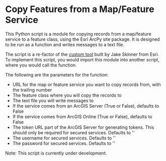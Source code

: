 # Copy Features from a Map/Feature Service

This Python script is a module for copying records from a map/feature service to a feature class, using the Esri ArcPy site package.
It is designed to be run as a function and writes messages to a text file.

The script is a re-factor of the [custom tool](https://geonet.esri.com/docs/DOC-6496-download-arcgis-online-feature-service-or-arcgis-server-featuremap-service) built by Jake Skinner from Esri.
To implement this script, you would import this module into another script, where you would call the function.

The following are the parameters for the function:
- URL for the map or feature service you want to copy records from, with the trailing number
- The feature class where you will copy the records to
- The text file you will write messages to
- If the service comes from an ArcGIS Server (True or False), defaults to False
- If the service comes from ArcGIS Online (True or False), defaults to False
- The token URL part of the ArcGIS Server for generating tokens.  This should only be required for secured services. Defaults to ''
- The username for secured services.  Defaults to ''
- The password for secured services. Defaults to ''

Note: This script is currently under development.

